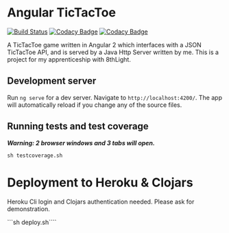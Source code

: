 # Angular TicTacToe 
[![Build Status](https://travis-ci.org/kyle-annen/angular-tic-tac-toe.svg?branch=master)](https://travis-ci.org/kyle-annen/angular-tic-tac-toe)
[![Codacy Badge](https://api.codacy.com/project/badge/Coverage/f479cbd74c52476193e0a74a54fd4b3a)](https://www.codacy.com/app/kyle-annen/angular-tic-tac-toe?utm_source=github.com&utm_medium=referral&utm_content=kyle-annen/angular-tic-tac-toe&utm_campaign=Badge_Coverage)
[![Codacy Badge](https://api.codacy.com/project/badge/Grade/f479cbd74c52476193e0a74a54fd4b3a)](https://www.codacy.com/app/kyle-annen/angular-tic-tac-toe?utm_source=github.com&amp;utm_medium=referral&amp;utm_content=kyle-annen/angular-tic-tac-toe&amp;utm_campaign=Badge_Grade)

A TicTacToe game written in Angular 2 which interfaces with a JSON TicTacToe API, and is served by a Java Http Server written by me. This is a project for my apprenticeship with 8thLight.


## Development server

Run `ng serve` for a dev server. Navigate to `http://localhost:4200/`. The app will automatically reload if you change any of the source files.

## Running tests and test coverage

***Warning: 2 browser windows and 3 tabs will open.***

```sh testcoverage.sh```

# Deployment to Heroku & Clojars

Heroku Cli login and Clojars authentication needed. Please ask for demonstration.

```sh deploy.sh````

